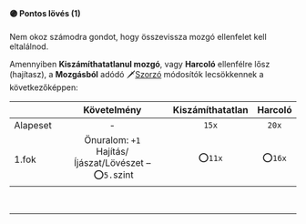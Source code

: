 #### 🟣 Pontos lövés (1)

Nem okoz számodra gondot, hogy összevissza mozgó ellenfelet kell eltalálnod.

Amennyiben **Kiszámíthatatlanul mozgó**, vagy **Harcoló** ellenfélre lősz (hajítasz), a **Mozgásból** adódó 🗡️[Szorzó](070_tavolsagi_harc.md#szorz%C3%B3) módosítók lecsökkennek a következőképpen:

| |  Követelmény | Kiszámíthatatlan  | Harcoló |
| :----------- | :-----------: | :-----------: | :-----------: |
| Alapeset| - | `15x` | `20x` |
| 1.fok | Önuralom: `+1`<br />Hajítás/Íjászat/Lövészet&nbsp;–&nbsp;⭕`5.`szint | ⭕`11x` | ⭕`16x` |

<br />

---
